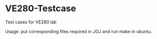 # VE280-Testcase
Test cases for VE280 lab


Usage: put corresponding files required in JOJ and run make in ubuntu.


